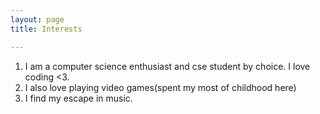```yaml
---
layout: page
title: Interests

---
```

1. I am a computer science enthusiast and cse student by choice. I love coding <3.
2. I also love playing video games(spent my most of childhood here)
3. I find my escape in music.